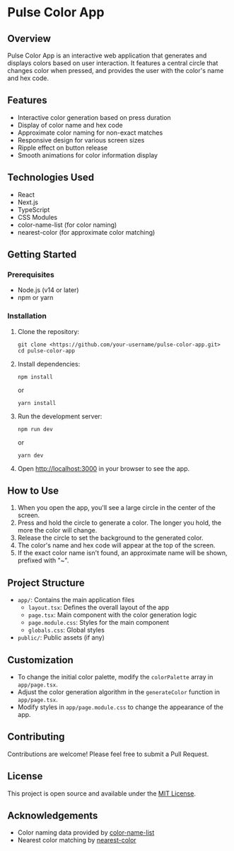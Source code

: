 # Pulse Color App

## Overview

Pulse Color App is an interactive web application that generates and displays colors based on user interaction. It features a central circle that changes color when pressed, and provides the user with the color's name and hex code.

## Features

- Interactive color generation based on press duration
- Display of color name and hex code
- Approximate color naming for non-exact matches
- Responsive design for various screen sizes
- Ripple effect on button release
- Smooth animations for color information display

## Technologies Used

- React
- Next.js
- TypeScript
- CSS Modules
- color-name-list (for color naming)
- nearest-color (for approximate color matching)

## Getting Started

### Prerequisites

- Node.js (v14 or later)
- npm or yarn

### Installation

1. Clone the repository:

   ```
   git clone <https://github.com/your-username/pulse-color-app.git>
   cd pulse-color-app
   ```

2. Install dependencies:

   ```
   npm install
   ```
   or
   ```
   yarn install
   ```

3. Run the development server:

   ```
   npm run dev
   ```
   or
   ```
   yarn dev
   ```

4. Open [http://localhost:3000](http://localhost:3000) in your browser to see the app.

## How to Use

1. When you open the app, you'll see a large circle in the center of the screen.
2. Press and hold the circle to generate a color. The longer you hold, the more the color will change.
3. Release the circle to set the background to the generated color.
4. The color's name and hex code will appear at the top of the screen.
5. If the exact color name isn't found, an approximate name will be shown, prefixed with "~".

## Project Structure

- `app/`: Contains the main application files
  - `layout.tsx`: Defines the overall layout of the app
  - `page.tsx`: Main component with the color generation logic
  - `page.module.css`: Styles for the main component
  - `globals.css`: Global styles
- `public/`: Public assets (if any)

## Customization

- To change the initial color palette, modify the `colorPalette` array in `app/page.tsx`.
- Adjust the color generation algorithm in the `generateColor` function in `app/page.tsx`.
- Modify styles in `app/page.module.css` to change the appearance of the app.

## Contributing

Contributions are welcome! Please feel free to submit a Pull Request.

## License

This project is open source and available under the [MIT License](LICENSE).

## Acknowledgements

- Color naming data provided by [color-name-list](https://github.com/meodai/color-names)
- Nearest color matching by [nearest-color](https://github.com/dtao/nearest-color)
